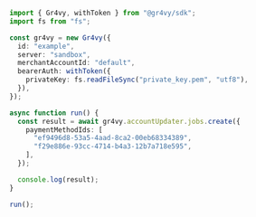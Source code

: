<!-- Start SDK Example Usage [usage] -->
```typescript
import { Gr4vy, withToken } from "@gr4vy/sdk";
import fs from "fs";

const gr4vy = new Gr4vy({
  id: "example",
  server: "sandbox",
  merchantAccountId: "default",
  bearerAuth: withToken({
    privateKey: fs.readFileSync("private_key.pem", "utf8"),
  }),
});

async function run() {
  const result = await gr4vy.accountUpdater.jobs.create({
    paymentMethodIds: [
      "ef9496d8-53a5-4aad-8ca2-00eb68334389",
      "f29e886e-93cc-4714-b4a3-12b7a718e595",
    ],
  });

  console.log(result);
}

run();

```
<!-- End SDK Example Usage [usage] -->